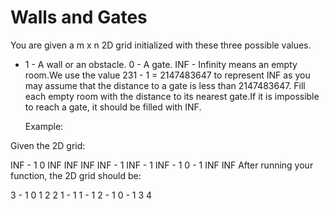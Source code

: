 # Walls and Gates

You are given a m x n 2D grid initialized with these three possible values.

- 1 - A wall or an obstacle.
0 - A gate.
    INF - Infinity means an empty room.We use the value 231 - 1 = 2147483647 to represent INF as you may assume that the distance to a gate is less than 2147483647.
Fill each empty room with the distance to its nearest gate.If it is impossible to reach a gate, it should be filled with INF.

    Example:

Given the 2D grid:

INF - 1  0  INF
INF INF INF - 1
INF - 1 INF - 1
0 - 1 INF INF
After running your function, the 2D grid should be:

3 - 1   0   1
2   2   1 - 1
1 - 1   2 - 1
0 - 1   3   4